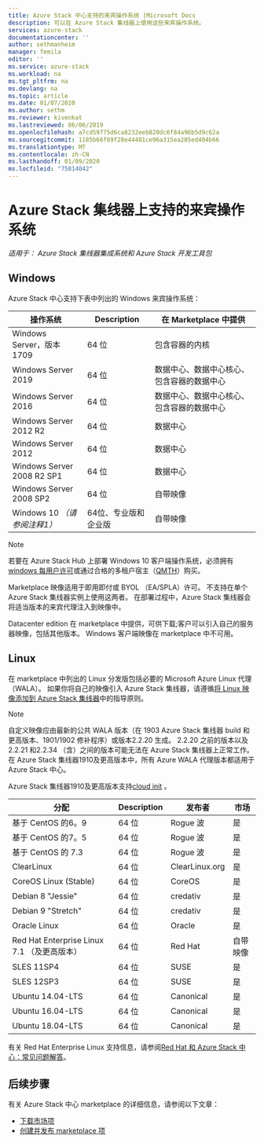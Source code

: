 ```yaml
---
title: Azure Stack 中心支持的来宾操作系统 |Microsoft Docs
description: 可以在 Azure Stack 集线器上使用这些来宾操作系统。
services: azure-stack
documentationcenter: ''
author: sethmanheim
manager: femila
editor: ''
ms.service: azure-stack
ms.workload: na
ms.tgt_pltfrm: na
ms.devlang: na
ms.topic: article
ms.date: 01/07/2020
ms.author: sethm
ms.reviewer: kivenkat
ms.lastreviewed: 06/06/2019
ms.openlocfilehash: a7cd59775d6ca8232eeb820dc6f84a96b5d9c62a
ms.sourcegitcommit: 1185b66f69f28e44481ce96a315ea285ed404b66
ms.translationtype: MT
ms.contentlocale: zh-CN
ms.lasthandoff: 01/09/2020
ms.locfileid: "75814042"
---
```

# <a name="guest-operating-systems-supported-on-azure-stack-hub"></a>Azure Stack 集线器上支持的来宾操作系统

*适用于： Azure Stack 集线器集成系统和 Azure Stack 开发工具包*

## <a name="windows"></a>Windows

Azure Stack 中心支持下表中列出的 Windows 来宾操作系统：

| 操作系统 | Description | 在 Marketplace 中提供 |
| --- | --- | --- |
| Windows Server，版本 1709 | 64 位 | 包含容器的内核 |
| Windows Server 2019 | 64 位 |  数据中心、数据中心核心、包含容器的数据中心 |
| Windows Server 2016 | 64 位 |  数据中心、数据中心核心、包含容器的数据中心 |
| Windows Server 2012 R2 | 64 位 |  数据中心 |
| Windows Server 2012 | 64 位 |  数据中心 |
| Windows Server 2008 R2 SP1 | 64 位 |  数据中心 |
| Windows Server 2008 SP2 | 64 位 |  自带映像 |
| Windows 10 *（请参阅注释1）* | 64位、专业版和企业版 | 自带映像 |

> [!NOTE]
> 若要在 Azure Stack Hub 上部署 Windows 10 客户端操作系统，必须拥有[windows 每用户许可](https://www.microsoft.com/licensing/product-licensing/windows10.aspx)或通过合格的多租户宿主（[QMTH](https://www.microsoft.com/en-us/CloudandHosting/licensing_sca.aspx)）购买。

Marketplace 映像适用于即用即付或 BYOL （EA/SPLA）许可。 不支持在单个 Azure Stack 集线器实例上使用这两者。 在部署过程中，Azure Stack 集线器会将适当版本的来宾代理注入到映像中。

Datacenter edition 在 marketplace 中提供，可供下载;客户可以引入自己的服务器映像，包括其他版本。 Windows 客户端映像在 marketplace 中不可用。

## <a name="linux"></a>Linux

在 marketplace 中列出的 Linux 分发版包括必要的 Microsoft Azure Linux 代理（WALA）。 如果你将自己的映像引入 Azure Stack 集线器，请遵循[将 Linux 映像添加到 Azure Stack 集线器](azure-stack-linux.md)中的指导原则。

> [!NOTE]
> 自定义映像应由最新的公共 WALA 版本（在 1903 Azure Stack 集线器 build 和更高版本、1901/1902 修补程序）或版本2.2.20 生成。 2\.2.20 之前的版本以及2.2.21 和2.2.34 （含）之间的版本可能无法在 Azure Stack 集线器上正常工作。 在 Azure Stack 集线器1910及更高版本中，所有 Azure WALA 代理版本都适用于 Azure Stack 中心。
>
> Azure Stack 集线器1910及更高版本支持[cloud init](https://cloud-init.io/) 。

| 分配 | Description | 发布者 | 市场 |
| --- | --- | --- | --- |
| 基于 CentOS 的6。9 | 64 位 | Rogue 波 | 是 |
| 基于 CentOS 的7。5 | 64 位 | Rogue 波 | 是 |
| 基于 CentOS 的 7.3 | 64 位 | Rogue 波 | 是 |
| ClearLinux | 64 位 | ClearLinux.org | 是 |
| CoreOS Linux (Stable) |  64 位 | CoreOS | 是 |
| Debian 8 "Jessie" | 64 位 | credativ |  是 |
| Debian 9 "Stretch" | 64 位 | credativ | 是 |
| Oracle Linux | 64 位 | Oracle | 是 |
| Red Hat Enterprise Linux 7.1 （及更高版本） | 64 位 | Red Hat | 自带映像 |
| SLES 11SP4 | 64 位 | SUSE | 是 |
| SLES 12SP3 | 64 位 | SUSE | 是 |
| Ubuntu 14.04-LTS | 64 位 | Canonical | 是 |
| Ubuntu 16.04-LTS | 64 位 | Canonical | 是 |
| Ubuntu 18.04-LTS | 64 位 | Canonical | 是 |

有关 Red Hat Enterprise Linux 支持信息，请参阅[Red Hat 和 Azure Stack 中心：常见问题解答](https://access.redhat.com/articles/3413531)。

## <a name="next-steps"></a>后续步骤

有关 Azure Stack 中心 marketplace 的详细信息，请参阅以下文章：

- [下载市场项](azure-stack-download-azure-marketplace-item.md)  
- [创建并发布 marketplace 项](azure-stack-create-and-publish-marketplace-item.md)
